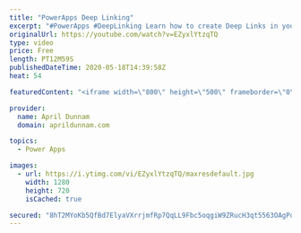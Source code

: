 ```yaml
---
title: "PowerApps Deep Linking"
excerpt: "#PowerApps #DeepLinking Learn how to create Deep Links in your PowerApps applications.  Deep Links enabled you to navigate your users directly to another screen nested in your app.  You can use the Param() function in PowerApps to look for parameters in your URL and move to the appropriate screen.  I"
originalUrl: https://youtube.com/watch?v=EZyxlYtzqTQ
type: video
price: Free
length: PT12M59S
publishedDateTime: 2020-05-18T14:39:58Z
heat: 54

featuredContent: "<iframe width=\"800\" height=\"500\" frameborder=\"0\" src=\"https://www.youtube.com/embed/EZyxlYtzqTQ\" allow=\"accelerometer; autoplay; encrypted-media; gyroscope; picture-in-picture\" allowfullscreen></iframe>"

provider:
  name: April Dunnam
  domain: aprildunnam.com

topics:
  - Power Apps

images:
  - url: https://i.ytimg.com/vi/EZyxlYtzqTQ/maxresdefault.jpg
    width: 1280
    height: 720
    isCached: true

secured: "8hT2MYoKb5QfBd7ElyaVXrrjmfRp7QqLL9Fbc5oqgiW9ZRucH3qt5563OAgPqCPUrXdmOZ9S5idxlBPL6QBspa2r9Rmuyi2JwPiJtVLHUVPQ0fEWeCShXMGuRSVhAg9Icu8wviYd60Qy5kJEdsWtyjDK6vLhEjz8oaiwge9l3l7O+PxPt9nsJamJDfHS7Fk5zvkLA2Zs2S+7volhW9czvLJA7CV3KJ0AW2T7YlX05O0HSCcA0RKlTM4Wv11/MLyGVv3Bsvvu5RbU+yOWdS0mAxi3GtNtwYUT7owZK6dST0QFTCAOIvVPXhA+OyAZR/RI6su+Qwep8/6bbbr+3SDalq4AFLCXAQDnH+i6LHkrQgYj7mz+eULFubRl7/zXYc5gdxFBx1zN/y9ZSM77WxNGvaz9WUspZ7j5xIXXIHtz5xg=;yh95u1XaVV1pkqE8Np36rA=="
---
```


